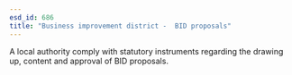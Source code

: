 ```yaml
---
esd_id: 686
title: "Business improvement district -  BID proposals"
---
```


A local authority comply with statutory instruments regarding the drawing up, content and approval of BID proposals.

